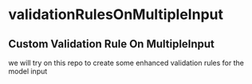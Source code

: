 # validationRulesOnMultipleInput
## Custom Validation Rule  On MultipleInput 
we will try on this repo to create some enhanced validation rules for the model input 
